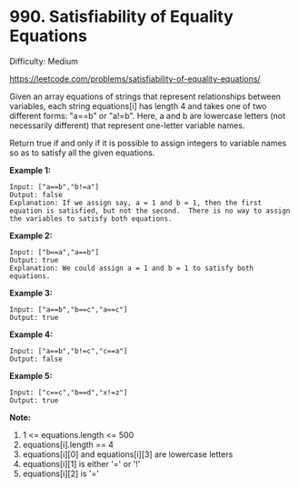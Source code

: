 # 990. Satisfiability of Equality Equations

Difficulty: Medium

https://leetcode.com/problems/satisfiability-of-equality-equations/

Given an array equations of strings that represent relationships between variables, each string equations[i] has length 4 and takes one of two different forms: "a==b" or "a!=b".  Here, a and b are lowercase letters (not necessarily different) that represent one-letter variable names.

Return true if and only if it is possible to assign integers to variable names so as to satisfy all the given equations.

**Example 1:**
```
Input: ["a==b","b!=a"]
Output: false
Explanation: If we assign say, a = 1 and b = 1, then the first equation is satisfied, but not the second.  There is no way to assign the variables to satisfy both equations.
```

**Example 2:**
```
Input: ["b==a","a==b"]
Output: true
Explanation: We could assign a = 1 and b = 1 to satisfy both equations.
```

**Example 3:**
```
Input: ["a==b","b==c","a==c"]
Output: true
```

**Example 4:**
```
Input: ["a==b","b!=c","c==a"]
Output: false
```

**Example 5:**
```
Input: ["c==c","b==d","x!=z"]
Output: true
```

**Note:**

1. 1 <= equations.length <= 500
2. equations[i].length == 4
3. equations[i][0] and equations[i][3] are lowercase letters
4. equations[i][1] is either '=' or '!'
5. equations[i][2] is '='
